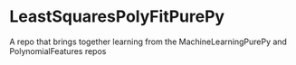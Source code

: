 # LeastSquaresPolyFitPurePy
A repo that brings together learning from the MachineLearningPurePy and PolynomialFeatures repos
